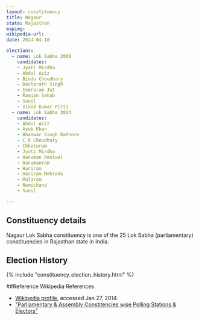 ```yaml
---
layout: constituency
title: Nagaur
state: Rajasthan
mapimg: 
wikipedia-url: 
date: 2014-04-10

elections: 
  - name: Lok Sabha 2009
    candidates: 
    - Jyoti Mirdha 
    - Abdul Aziz 
    - Bindu Choudhary 
    - Dasharath Singh 
    - Indraram Jat 
    - Ramjan Sahab 
    - Sunil 
    - Vinod Kumar Pitti  
  - name: Lok Sabha 2014
    candidates: 
    - Abdul Aziz 
    - Ayub Khan 
    - Bhanwar Singh Rathore 
    - C R Choudhary 
    - Chhoturam 
    - Jyoti Mirdha 
    - Hanuman Beniwal 
    - Hanumanram 
    - Hariram 
    - Hariram Mehrada 
    - Mularam 
    - Nemichand 
    - Sunil  

---
```


## Constituency details
Nagaur Lok Sabha constituency is one of the 25 Lok Sabha (parliamentary) constituencies in Rajasthan state in India.




## Election History
{% include "constituency_election_history.html" %}

##Reference
Wikipedia References
- [Wikipedia profile]({{page.profile.wikipedia}}), accessed Jan 27, 2014.
- ["Parliamentary & Assembly Constitencies wise Polling Stations & Electors"][wiki1]

[wiki1]: http://ceorajasthan.nic.in/PC-ACWISE-ELECTORS.pdf
